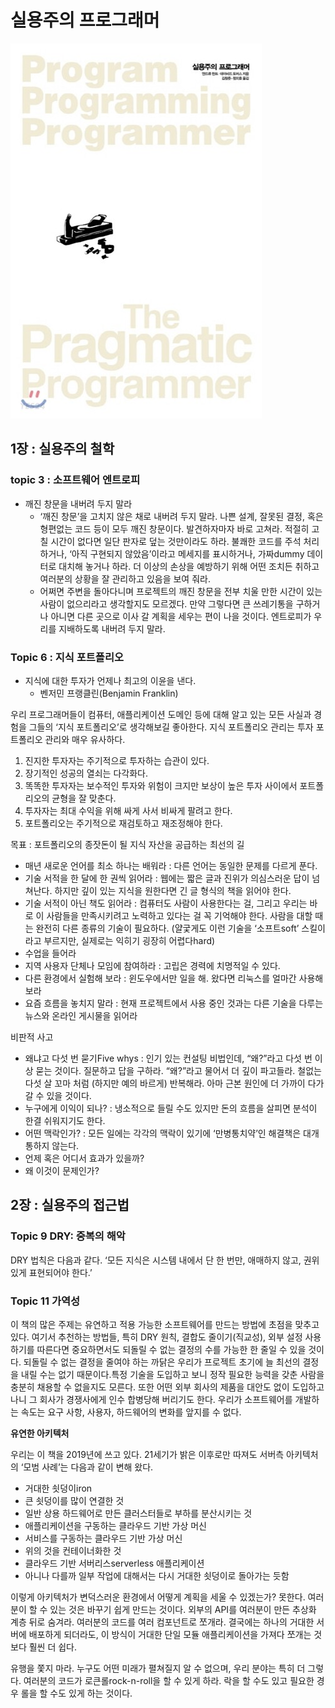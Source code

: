 # 실용주의 프로그래머

![](ThePragmaticProgrammer_Image/2022-08-16-19-04-43.png)

## 1장 : 실용주의 철학

### topic 3 : 소프트웨어 엔트로피

- 깨진 창문을 내버려 두지 말라
  - ‘깨진 창문’을 고치지 않은 채로 내버려 두지 말라. 나쁜 설계, 잘못된 결정, 혹은 형편없는 코드 등이 모두 깨진 창문이다. 발견하자마자 바로 고쳐라. 적절히 고칠 시간이 없다면 일단 판자로 덮는 것만이라도 하라. 불쾌한 코드를 주석 처리 하거나, ‘아직 구현되지 않았음’이라고 메세지를 표시하거나, 가짜dummy 데이터로 대치해 놓거나 하라. 더 이상의 손상을 예방하기 위해 어떤 조치든 취하고 여러분의 상황을 잘 관리하고 있음을 보여 줘라.
  - 어쩌면 주변을 돌아다니며 프로젝트의 깨진 창문을 전부 치울 만한 시간이 있는 사람이 없으리라고 생각할지도 모르겠다. 만약 그렇다면 큰 쓰레기통을 구하거나 아니면 다른 곳으로 이사 갈 계획을 세우는 편이 나을 것이다. 엔트로피가 우리를 지배하도록 내버려 두지 말라.


### Topic 6 : 지식 포트폴리오

- 지식에 대한 투자가 언제나 최고의 이윤을 낸다. 
  - 벤저민 프랭클린(Benjamin Franklin)

우리 프로그래머들이 컴퓨터, 애플리케이션 도메인 등에 대해 알고 있는 모든 사실과 경험을 그들의 ‘지식 포트폴리오’로 생각해보길 좋아한다. 지식 포트폴리오 관리는 투자 포트폴리오 관리와 매우 유사하다.

1. 진지한 투자자는 주기적으로 투자하는 습관이 있다.
2. 장기적인 성공의 열쇠는 다각화다.
3. 똑똑한 투자자는 보수적인 투자와 위험이 크지만 보상이 높은 투자 사이에서 포트폴리오의 균형을 잘 맞춘다.
4. 투자자는 최대 수익을 위해 싸게 사서 비싸게 팔려고 한다.
5. 포트폴리오는 주기적으로 재검토하고 재조정해야 한다.

목표 : 포트폴리오의 종잣돈이 될 지식 자산을 공급하는 최선의 길

- 매년 새로운 언어를 최소 하나는 배워라 : 다른 언어는 동일한 문제를 다르게 푼다.
- 기술 서적을 한 달에 한 권씩 읽어라 : 웹에는 짧은 글과 진위가 의심스러운 답이 넘쳐난다. 하지만 깊이 있는 지식을 원한다면 긴 글 형식의 책을 읽어야 한다.
- 기술 서적이 아닌 책도 읽어라 : 컴퓨터도 사람이 사용한다는 걸, 그리고 우리는 바로 이 사람들을 만족시키려고 노력하고 있다는 걸 꼭 기억해야 한다. 사람을 대할 때는 완전히 다른 종류의 기술이 필요하다. (얄궃게도 이런 기술을 ‘소프트soft’ 스킬이라고 부르지만, 실제로는 익히기 굉장히 어렵다hard)
- 수업을 들어라
- 지역 사용자 단체나 모임에 참여하라 : 고립은 경력에 치명적일 수 있다.
- 다른 환경에서 실험해 보라 : 윈도우에서만 일을 해. 왔다면 리눅스를 얼마간 사용해 보라
- 요즘 흐름을 놓치지 말라 : 현재 프로젝트에서 사용 중인 것과는 다른 기술을 다루는 뉴스와 온라인 게시물을 읽어라


비판적 사고

- 왜냐고 다섯 번 묻기Five whys : 인기 있는 컨설팅 비법인데, “왜?”라고 다섯 번 이상 묻는 것이다. 질문하고 답을 구하라. “왜?”라고 물어서 더 깊이 파고들라. 철없는 다섯 살 꼬마 처럼 (하지만 예의 바르게) 반복해라. 아마 근본 원인에 더 가까이 다가갈 수 있을 것이다.
- 누구에게 이익이 되나? : 냉소적으로 들릴 수도 있지만 돈의 흐름을 살피면 분석이 한결 쉬워지기도 한다.
- 어떤 맥락인가? : 모든 일에는 각각의 맥락이 있기에 ‘만병통치약’인 해결책은 대개 통하지 않는다.
- 언제 혹은 어디서 효과가 있을까?
- 왜 이것이 문제인가?


## 2장 : 실용주의 접근법

### Topic 9 DRY: 중복의 해악

DRY 법칙은 다음과 같다. ‘모든 지식은 시스템 내에서 단 한 번만, 애매하지 않고, 권위 있게 표현되어야 한다.’

### Topic 11 가역성

 이 책의 많은 주제는 유연하고 적용 가능한 소프트웨어를 만드는 방법에 초점을 맞추고 있다. 여기서 추천하는 방법들, 특히 DRY 원칙, 결합도 줄이기(직교성), 외부 설정 사용하기를 따른다면 중요하면서도 되돌릴 수 없는 결정의 수를 가능한 한 줄일 수 있을 것이다. 되돌릴 수 없는 결정을 줄여야 하는 까닭은 우리가 프로젝트 초기에 늘 최선의 결정을 내릴 수는 없기 때문이다.특정 기술을 도입하고 보니 정작 필요한 능력을 갖춘 사람을 충분히 채용할 수 없을지도 모른다. 또한 어떤 외부 회사의 제품을 대안도 없이 도입하고 나니 그 회사가 경쟁사에게 인수 합병당해 버리기도 한다. 우리가 소프트웨어를 개발하는 속도는 요구 사항, 사용자, 하드웨어의 변화를 앞지를 수 없다.
 
**유연한 아키텍처**

우리는 이 책을 2019년에 쓰고 있다. 21세기가 밝은 이후로만 따져도 서버측 아키텍처의 ‘모범 사례’는 다음과 같이 변해 왔다.

- 거대한 쇳덩이iron
- 큰 쇳덩이를 많이 연결한 것
- 일반 상용 하드웨어로 만든 클러스터들로 부하를 분산시키는 것
- 애플리케이션을 구동하는 클라우드 기반 가상 머신
- 서비스를 구동하는 클라우드 기반 가상 머신
- 위의 것을 컨테이너화한 것
- 클라우드 기반 서버리스serverless 애플리케이션
- 아니나 다를까 일부 작업에 대해서는 다시 거대한 쇳덩이로 돌아가는 듯함

이렇게 아키텍처가 변덕스러운 환경에서 어떻게 계획을 세울 수 있겠는가? 못한다. 여러분이 할 수 있는 것은 바꾸기 쉽게 만드는 것이다. 외부의 API를 여러분이 만든 추상화 계층 뒤로 숨겨라. 여러분의 코드를 여러 컴포넌트로 쪼개라. 결국에는 하나의 거대한 서버에 배포하게 되더라도, 이 방식이 거대한 단일 모듈 애플리케이션을 가져다 쪼개는 것보다 훨씬 더 쉽다.

 유행을 쫓지 마라. 누구도 어떤 미래가 펼쳐질지 알 수 없으며, 우리 분야는 특히 더 그렇다. 여러분의 코드가 로큰롤rock-n-roll을 할 수 있게 하라. 락을 할 수도 있고 필요한 경우 롤을 할 수도 있게 하는 것이다. 